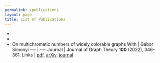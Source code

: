 ```yaml
---
permalink: /publications
layout: page
title: List of Publications
---
```


*
*
* On multichromatic numbers of widely colorable graphs
  With | Gábor Simonyi
  --- | ---
  Journal | Journal of Graph Theory **100** (2022), 346-361.
  Links | [pdf](), [arXiv](https://arxiv.org/abs/2102.03120), [journal](https://doi.org/10.1002/jgt.22785)

